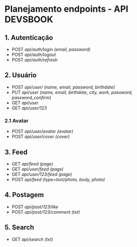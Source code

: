# Planejamento endpoints - API DEVSBOOK

## 1. Autenticação
* POST _api/auth/login (email, password)_
* POST _api/auth/logout_
* POST _api/auth/refresh_

## 2. Usuário
* POST _api/user/ (name, email, password, birthdate)_
* PUT _api/user (name, email, birthdate, city, work, password, password_confirm)_
* GET _api/user_
* GET _api/user/123_

### 2.1 Avatar
* POST _api/user/avatar (avatar)_
* POST _api/user/cover (cover)_

## 3. Feed
* GET _api/feed (page)_
* GET _api/user/feed (page)_
* GET _api/user/123/feed (page)_
* POST _api/feed (type=text/photo, body, photo)_

## 4. Postagem
* POST _api/post/123/like_
* POST _api/post/123/comment (txt)_

## 5. Search
* GET _api/search (txt)_